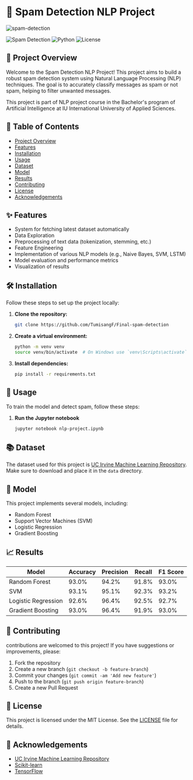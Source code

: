 # 📧 Spam Detection NLP Project
![spam-detection](https://miro.medium.com/v2/resize:fit:800/1*8eJhfKzFb_0yg61H4Bq5EA.jpeg)

![Spam Detection](https://img.shields.io/badge/Spam%20Detection-NLP-blue.svg)
![Python](https://img.shields.io/badge/Python-3.8+-brightgreen.svg)
![License](https://img.shields.io/badge/License-MIT-yellow.svg)

## 🚀 Project Overview

Welcome to the Spam Detection NLP Project! This project aims to build a robust spam detection system using Natural Language Processing (NLP) techniques. The goal is to accurately classify messages as spam or not spam, helping to filter unwanted messages.

This project is part of NLP project course in the Bachelor's program of Artificial Intelligence at IU International University of Applied Sciences.

## 📜 Table of Contents

- [Project Overview](#-project-overview)
- [Features](#-features)
- [Installation](#-installation)
- [Usage](#-usage)
- [Dataset](#-dataset)
- [Model](#-model)
- [Results](#-results)
- [Contributing](#-contributing)
- [License](#-license)
- [Acknowledgements](#-acknowledgements)

## ✨ Features

- System for fetching latest dataset automatically
- Data Exploration
- Preprocessing of text data (tokenization, stemming, etc.)
- Feature Engineering
- Implementation of various NLP models (e.g., Naive Bayes, SVM, LSTM)
- Model evaluation and performance metrics
- Visualization of results

## 🛠️ Installation

Follow these steps to set up the project locally:

1. **Clone the repository:**
    ```sh
    git clone https://github.com/TumisangF/Final-spam-detection
    ```

2. **Create a virtual environment:**
    ```sh
    python -m venv venv
    source venv/bin/activate  # On Windows use `venv\Scripts\activate`
    ```

3. **Install dependencies:**
    ```sh
    pip install -r requirements.txt
    ```

## 📝 Usage

To train the model and detect spam, follow these steps:

1. **Run the Jupyter notebook**
    ```sh
    jupyter notebook nlp-project.ipynb
    ```

## 📚 Dataset

The dataset used for this project is [UC Irvine Machine Learning Repository](https://archive.ics.uci.edu/dataset/94/spambase). Make sure to download and place it in the `data` directory.

## 🧠 Model

This project implements several models, including:
- Random Forest
- Support Vector Machines (SVM)
- Logistic Regression
- Gradient Boosting

## 📈 Results

| Model                | Accuracy | Precision | Recall | F1 Score |
|----------------------|----------|-----------|--------|----------|
| Random Forest        | 93.0%    | 94.2%     | 91.8%  | 93.0%    |
| SVM                  | 93.1%    | 95.1%     | 92.3%  | 93.2%    |
| Logistic Regression  | 92.6%    | 96.4%     | 92.5%  | 92.7%    |
| Gradient Boosting    | 93.0%    | 96.4%     | 91.9%  | 93.0%    |

## 🤝 Contributing

contributions are welcomed to this project! If you have suggestions or improvements, please:
1. Fork the repository
2. Create a new branch (`git checkout -b feature-branch`)
3. Commit your changes (`git commit -am 'Add new feature'`)
4. Push to the branch (`git push origin feature-branch`)
5. Create a new Pull Request

## 📄 License

This project is licensed under the MIT License. See the [LICENSE](LICENSE) file for details.

## 🙏 Acknowledgements

- [UC Irvine Machine Learning Repository](https://archive.ics.uci.edu/dataset/94/spambase)
- [Scikit-learn](https://scikit-learn.org/)
- [TensorFlow](https://www.tensorflow.org/)
